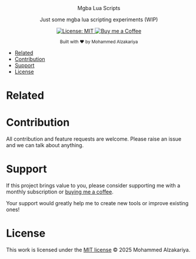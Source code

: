 <div align="center">
  Mgba Lua Scripts
  <p>Just some mgba lua scripting experiments (WIP)</p>
</div>

<p align="center">
  <a href="https://opensource.org/licenses/MIT">
    <img src="https://img.shields.io/badge/License-MIT-brightgreen.svg"
      alt="License: MIT" />
  </a>
  <a href="https://buymeacoffee.com/lan22h">
    <img src="https://img.shields.io/static/v1?label=Buy me a coffee&message=%E2%9D%A4&logo=BuyMeACoffee&link=&color=greygreen"
      alt="Buy me a Coffee" />
  </a>
</p>

<div align="center">
  <sub>Built with ❤︎ by Mohammed Alzakariya</sub>
</div>

- [Related](#related)
- [Contribution](#contribution)
- [Support](#support)
- [License](#license)

# Related

# Contribution

All contribution and feature requests are welcome. Please raise an issue and we can talk about anything.

# Support

If this project brings value to you, please consider supporting me with a monthly subscription or [buying me a coffee](https://buymeacoffee.com/lan22h).

Your support would greatly help me to create new tools or improve existing ones!

# License
This work is licensed under the [MIT license](https://opensource.org/licenses/mit-license.php) © 2025 Mohammed Alzakariya.
